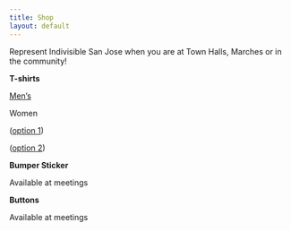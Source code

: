 ```yaml
---
title: Shop
layout: default
---
```


Represent Indivisible San Jose when you are at Town Halls, Marches or in the community!

**T-shirts**

[Men’s](https://teespring.com/shop/indivisiblesanjose_men?aid=marketplace&tsmac=marketplace&tsmic=search#pid=2&cid=2122&sid=front)

Women

\([option 1](https://teespring.com/shop/indivisiblesanjose_women?aid=marketplace&tsmac=marketplace&tsmic=search#pid=370&cid=6530&sid=front))

\([option 2](https://teespring.com/shop/indivisiblesanjose_women_2?aid=marketplace&tsmac=marketplace&tsmic=search#pid=87&cid=2324&sid=front))

**Bumper Sticker**

Available at meetings

**Buttons**

Available at meetings